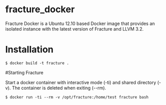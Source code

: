 # fracture_docker

Fracture Docker is a Ubuntu 12.10 based Docker image that provides an isolated instance with the latest version of Fracture and LLVM 3.2.

# Installation

`$ docker build -t fracture .`

#Starting Fracture 

Start a docker container with interactive mode (-ti) and shared directory (-v). The container is deleted when exiting (--rm).

`$ docker run -ti --rm -v /opt/fracture:/home/test fracture bash`

